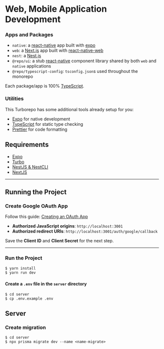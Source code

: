 # Web, Mobile Application Development

### Apps and Packages

- `native`: a [react-native](https://reactnative.dev/) app built with [expo](https://docs.expo.dev/)
- `web`: a [Next.js](https://nextjs.org/) app built with [react-native-web](https://necolas.github.io/react-native-web/)
- `nest`: a [Nest.js](https://nestjs.com/)
- `@repo/ui`: a stub [react-native](https://reactnative.dev/) component library shared by both `web` and `native` applications
- `@repo/typescript-config`: `tsconfig.json`s used throughout the monorepo

Each package/app is 100% [TypeScript](https://www.typescriptlang.org/).

### Utilities

This Turborepo has some additional tools already setup for you:

- [Expo](https://docs.expo.dev/) for native development
- [TypeScript](https://www.typescriptlang.org/) for static type checking
- [Prettier](https://prettier.io) for code formatting


## Requirements

- [Expo](https://expo.dev/)
- [Turbo](https://turbo.build/repo/docs/getting-started/installation)
- [NestJS & NestCLI](https://docs.nestjs.com/first-steps)
- [NextJS](https://nextjs.org/)

---

## Running the Project

### Create Google OAuth App

Follow this guide: [Creating an OAuth App](https://support.google.com/cloud/answer/6158849?hl=en)

- **Authorized JavaScript origins**: `http://localhost:3001`
- **Authorized redirect URIs**: `http://localhost:3001/auth/google/callback`

Save the **Client ID** and **Client Secret** for the next step.

---

### Run the Project

```sh
$ yarn install
$ yarn run dev

```

#### Create a `.env` file in the `server` directory

```shell
$ cd server
$ cp .env.example .env
```

## Server

### Create migration

```shell
$ cd server
$ npx prisma migrate dev --name <name-migrate>
```